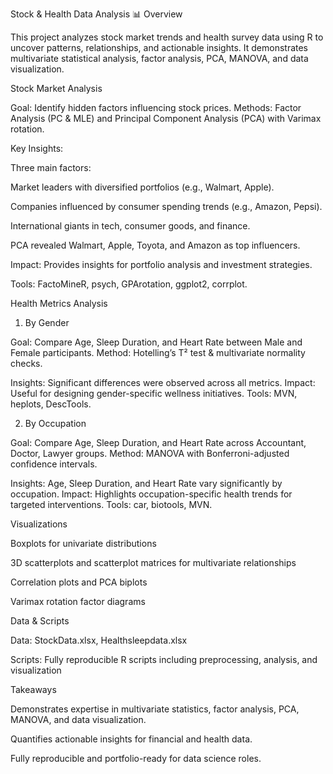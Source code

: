 Stock & Health Data Analysis 📊
Overview

This project analyzes stock market trends and health survey data using R to uncover patterns, relationships, and actionable insights. It demonstrates multivariate statistical analysis, factor analysis, PCA, MANOVA, and data visualization.

Stock Market Analysis

Goal: Identify hidden factors influencing stock prices.
Methods: Factor Analysis (PC & MLE) and Principal Component Analysis (PCA) with Varimax rotation.

Key Insights:

Three main factors:

Market leaders with diversified portfolios (e.g., Walmart, Apple).

Companies influenced by consumer spending trends (e.g., Amazon, Pepsi).

International giants in tech, consumer goods, and finance.

PCA revealed Walmart, Apple, Toyota, and Amazon as top influencers.

Impact: Provides insights for portfolio analysis and investment strategies.

Tools: FactoMineR, psych, GPArotation, ggplot2, corrplot.

Health Metrics Analysis
1. By Gender

Goal: Compare Age, Sleep Duration, and Heart Rate between Male and Female participants.
Method: Hotelling’s T² test & multivariate normality checks.

Insights: Significant differences were observed across all metrics.
Impact: Useful for designing gender-specific wellness initiatives.
Tools: MVN, heplots, DescTools.

2. By Occupation

Goal: Compare Age, Sleep Duration, and Heart Rate across Accountant, Doctor, Lawyer groups.
Method: MANOVA with Bonferroni-adjusted confidence intervals.

Insights: Age, Sleep Duration, and Heart Rate vary significantly by occupation.
Impact: Highlights occupation-specific health trends for targeted interventions.
Tools: car, biotools, MVN.

Visualizations

Boxplots for univariate distributions

3D scatterplots and scatterplot matrices for multivariate relationships

Correlation plots and PCA biplots

Varimax rotation factor diagrams

Data & Scripts

Data: StockData.xlsx, Healthsleepdata.xlsx

Scripts: Fully reproducible R scripts including preprocessing, analysis, and visualization

Takeaways

Demonstrates expertise in multivariate statistics, factor analysis, PCA, MANOVA, and data visualization.

Quantifies actionable insights for financial and health data.

Fully reproducible and portfolio-ready for data science roles.
